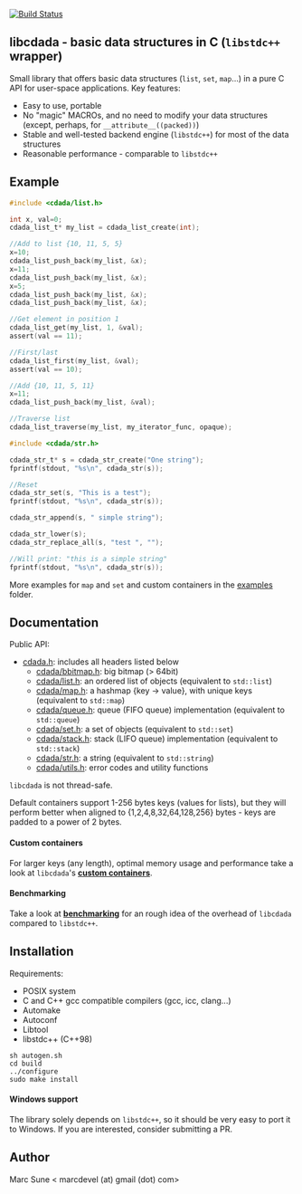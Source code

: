 [![Build Status](https://travis-ci.org/msune/libcdada.svg?branch=master)](https://travis-ci.org/msune/libcdada)

**libcdada** - basic data structures in C (`libstdc++` wrapper)
---------------------------------------------------------------

Small library that offers basic data structures (`list`, `set`, `map`...) in a pure C API for user-space applications. Key features:

* Easy to use, portable
* No "magic" MACROs, and no need to modify your data structures (except, perhaps, for `__attribute__((packed))`)
* Stable and well-tested backend engine (`libstdc++`) for most of the data structures
* Reasonable performance - comparable to `libstdc++`

Example
-------
```c
#include <cdada/list.h>

int x, val=0;
cdada_list_t* my_list = cdada_list_create(int);

//Add to list {10, 11, 5, 5}
x=10;
cdada_list_push_back(my_list, &x);
x=11;
cdada_list_push_back(my_list, &x);
x=5;
cdada_list_push_back(my_list, &x);
cdada_list_push_back(my_list, &x);

//Get element in position 1
cdada_list_get(my_list, 1, &val);
assert(val == 11);

//First/last
cdada_list_first(my_list, &val);
assert(val == 10);

//Add {10, 11, 5, 11}
x=11;
cdada_list_push_back(my_list, &val);

//Traverse list
cdada_list_traverse(my_list, my_iterator_func, opaque);
```

```c
#include <cdada/str.h>

cdada_str_t* s = cdada_str_create("One string");
fprintf(stdout, "%s\n", cdada_str(s));

//Reset
cdada_str_set(s, "This is a test");
fprintf(stdout, "%s\n", cdada_str(s));

cdada_str_append(s, " simple string");

cdada_str_lower(s);
cdada_str_replace_all(s, "test ", "");

//Will print: "this is a simple string"
fprintf(stdout, "%s\n", cdada_str(s));
```

More examples for `map` and `set` and custom containers in the [examples](examples/) folder.

Documentation
-------------

Public API:

  * [cdada.h](include/cdada.h): includes all headers listed below
    * [cdada/bbitmap.h](include/cdada/bbitmap.h): big bitmap (> 64bit)
    * [cdada/list.h](include/cdada/list.h): an ordered list of objects (equivalent to `std::list`)
    * [cdada/map.h](include/cdada/map.h): a hashmap {key -> value}, with unique keys (equivalent to `std::map`)
    * [cdada/queue.h](include/cdada/queue.h): queue (FIFO queue) implementation (equivalent to `std::queue`)
    * [cdada/set.h](include/cdada/set.h): a set of objects (equivalent to `std::set`)
    * [cdada/stack.h](include/cdada/stack.h): stack (LIFO queue) implementation (equivalent to `std::stack`)
    * [cdada/str.h](include/cdada/str.h): a string (equivalent to `std::string`)
    * [cdada/utils.h](include/cdada/utils.h): error codes and utility functions

`libcdada` is not thread-safe.

Default containers support 1-256 bytes keys (values for lists), but they will
perform better when aligned to {1,2,4,8,32,64,128,256} bytes - keys are padded to
a power of 2 bytes.

#### Custom containers

For larger keys (any length), optimal memory usage and performance take a look at `libcdada`'s
**[custom containers](doc/Custom.md)**.

#### Benchmarking

Take a look at **[benchmarking](doc/Benchmarks.md)** for an rough idea
of the overhead of `libcdada` compared to `libstdc++`.

Installation
------------

Requirements:

  * POSIX system
  * C and C++ gcc compatible compilers (gcc, icc, clang...)
  * Automake
  * Autoconf
  * Libtool
  * libstdc++ (C++98)

```
sh autogen.sh
cd build
../configure
sudo make install
```

#### Windows support

The library solely depends on `libstdc++`, so it should be very easy to port it
to Windows. If you are interested, consider submitting a PR.

Author
------

Marc Sune < marcdevel (at) gmail (dot) com>
